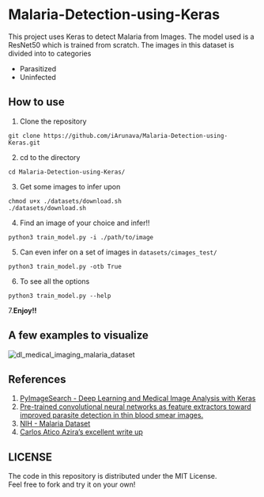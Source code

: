 # Malaria-Detection-using-Keras

This project uses Keras to detect Malaria from Images. The model used is a ResNet50 which is trained from scratch.
The images in this dataset is divided into to categories
- Parasitized
- Uninfected

## How to use

1. Clone the repository
```
git clone https://github.com/iArunava/Malaria-Detection-using-Keras.git
```

2. cd to the directory
```
cd Malaria-Detection-using-Keras/
```

3. Get some images to infer upon
```
chmod u+x ./datasets/download.sh
./datasets/download.sh
```

4. Find an image of your choice and infer!!
```
python3 train_model.py -i ./path/to/image
```

5. Can even infer on a set of images in `datasets/cimages_test/`
```
python3 train_model.py -otb True
```

6. To see all the options
```
python3 train_model.py --help
```

7.**Enjoy!!**

## A few examples to visualize

![dl_medical_imaging_malaria_dataset](https://user-images.githubusercontent.com/26242097/50046086-713da980-00c3-11e9-9c79-db215df220e2.jpg)

## References

1. [PyImageSearch - Deep Learning and Medical Image Analysis with Keras](https://www.pyimagesearch.com/2018/12/03/deep-learning-and-medical-image-analysis-with-keras/)
2. [Pre-trained convolutional neural networks as feature extractors toward improved parasite detection in thin blood smear images.](https://lhncbc.nlm.nih.gov/system/files/pub9752.pdf)
3. [NIH - Malaria Dataset](https://ceb.nlm.nih.gov/repositories/malaria-datasets/)
4. [Carlos Atico Azira’s excellent write up](https://blog.insightdatascience.com/https-blog-insightdatascience-com-malaria-hero-a47d3d5fc4bb)

## LICENSE

The code in this repository is distributed under the MIT License. <br/>
Feel free to fork and try it on your own!
